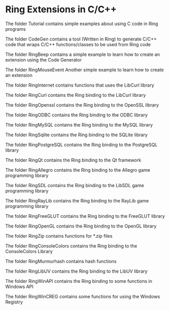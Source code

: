 Ring Extensions in C/C++
=========================

The folder Tutorial contains simple examples about using C code in Ring programs

The folder CodeGen contains a tool (Written in Ring)
to generate C/C++ code that wraps C/C++ functions/classes
to be used from Ring code

The folder RingBeep contains a simple example to learn how to create an extension using the Code Generator

The folder RingMouseEvent Another simple example to learn how to create an extension

The folder RingInternet contains functions that uses the LibCurl library  

The folder RingCurl contains the Ring binding to the LibCurl library  

The folder RingOpenssl contains the Ring binding to the OpenSSL library  

The folder RingODBC contains the Ring binding to the ODBC library  

The folder RingMySQL contains the Ring binding to the MySQL library  

The folder RingSqlite contains the Ring binding to the SQLite library  

The folder RingPostgreSQL contains the Ring binding to the PostgreSQL library  

The folder RingQt contains the Ring binding to the Qt framework

The folder RingAllegro contains the Ring binding to the Allegro 
game programming library

The folder RingSDL contains the Ring binding to the LibSDL
game programming library

The folder RingRayLib contains the Ring binding to the RayLib
game programming library

The folder RingFreeGLUT contains the Ring binding to the FreeGLUT library

The folder RingOpenGL contains the Ring binding to the OpenGL library

The folder RingZip contains functions for *.zip files

The folder RingConsoleColors contains the Ring binding to the ConsoleColors Library

The folder RingMurmurhash contains hash functions

The folder RingLibUV contains the Ring binding to the LibUV library

The folder RingWinAPI contains the Ring binding to some functions in Windows API

The folder RingWinCREG contains some functions for using the Windows Registry

